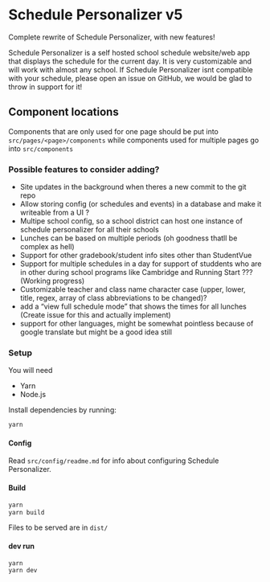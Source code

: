 # Schedule Personalizer v5

Complete rewrite of Schedule Personalizer, with new features!

Schedule Personalizer is a self hosted school schedule website/web app that displays the schedule for the current day. It is very customizable and will work with almost any school. If Schedule Personalizer isnt compatible with your schedule, please open an issue on GitHub, we would be glad to throw in support for it!

## Component locations

Components that are only used for one page should be put into `src/pages/<page>/components` while components used for multiple pages go into `src/components`

### Possible features to consider adding?

-   Site updates in the background when theres a new commit to the git repo
-   Allow storing config (or schedules and events) in a database and make it writeable from a UI ?
-   Multipe school config, so a school district can host one instance of schedule personalizer for all their schools
-   Lunches can be based on multiple periods (oh goodness thatll be complex as hell)
-   Support for other gradebook/student info sites other than StudentVue
-   Support for multiple schedules in a day for support of studdents who are in other during school programs like Cambridge and Running Start ??? (Working progress)
-   Customizable teacher and class name character case (upper, lower, title, regex, array of class abbreviations to be changed)?
-   add a “view full schedule mode” that shows the times for all lunches (Create issue for this and actually implement)
-   support for other languages, might be somewhat pointless because of google translate but might be a good idea still

### Setup

You will need

-   Yarn
-   Node.js

Install dependencies by running:

```bash
yarn
```

#### Config

Read `src/config/readme.md` for info about configuring Schedule Personalizer.

#### Build

```bash
yarn
yarn build
```

Files to be served are in `dist/`

#### dev run

```
yarn
yarn dev
```
